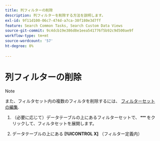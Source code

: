 ```yaml
---
title: 列フィルターの削除
description: 列フィルターを削除する方法を説明します。
exl-id: 9f11d100-06c7-474d-a7ca-30f180e3d7ff
feature: Search Common Tasks, Search Custom Data Views
source-git-commit: 9c4dcb19e386d8e1eea541776f5b92c9d500ae9f
workflow-type: tm+mt
source-wordcount: '57'
ht-degree: 0%

---
```


# 列フィルターの削除

>[!NOTE]
>
>また、フィルタセット内の複数のフィルタを削除するには、 [フィルターセットの編集](/help/search-social-commerce/common-tasks/data-views/ad-hoc-settings/column-filter-edit.md).

1. （必要に応じて）データテーブルの上にあるフィルターセットで、 ![その他](/help/search-social-commerce/assets/more-filters.png "その他") をクリックして、フィルタセットを展開します。

1. データテーブルの上にある **[!UICONTROL X]** （フィルター定義内）

